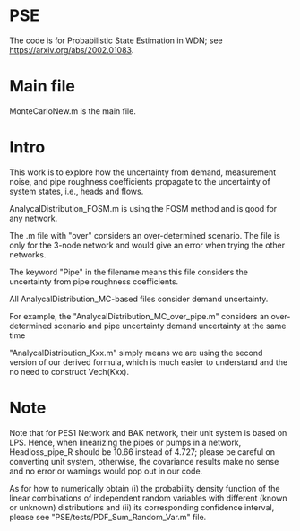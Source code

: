 # PSE
The code is for Probabilistic State Estimation in WDN; see https://arxiv.org/abs/2002.01083.
# Main file
MonteCarloNew.m is the main file.
# Intro
This work is to explore how the uncertainty from demand, measurement noise, and pipe roughness coefficients propagate to the uncertainty of system states, i.e., heads and flows.

AnalycalDistribution_FOSM.m is using the FOSM method and is good for any network.

The .m file with "over" considers an over-determined scenario. The file is only for the 3-node network and would give an error when trying the other networks.

The keyword "Pipe"  in the filename means this file considers the uncertainty from pipe roughness coefficients.

All AnalycalDistribution_MC-based files consider demand uncertainty.

For example, the "AnalycalDistribution_MC_over_pipe.m" considers an over-determined scenario and pipe uncertainty demand uncertainty at the same time

"AnalycalDistribution_Kxx.m" simply means we are using the second version of our derived formula, which is much easier to understand and the no need to construct Vech(Kxx).

# Note
Note that for PES1 Network and BAK network, their unit system is based on LPS. Hence, when linearizing the pipes or pumps in a network, Headloss_pipe_R should be 10.66 instead of 4.727; please be careful on converting unit system, otherwise, the covariance results make no sense and no error or warnings would pop out in our code.

As for how to numerically obtain (i) the probability density function of the linear combinations of independent random variables with different (known or unknown) distributions and (ii) its corresponding confidence interval, please see "PSE/tests/PDF_Sum_Random_Var.m" file.
